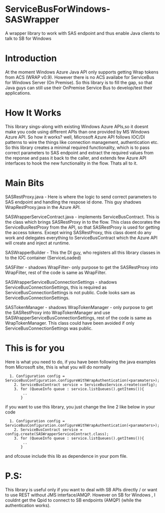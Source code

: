 ServiceBusForWindows-SASWrapper
===============================

A wrapper library to work with SAS endpoint and thus enable Java clients to talk to SB for Windows

Introduction
============
At the moment Windows Azure Java API only supports getting Wrap tokens from ACS (WRAP v0.9). 
However there is no ACS availabe for ServiceBus for Windows Server (On Premise). So this library is to fill the gap, so that
Java guys can still use their OnPremise Service Bus to develop/test their applications.  

How It Works
============
This library sings-along with existing Windows Azure APIs,so it doesnt make you code using different APIs than one provided by MS Windows Azure API.
So how it works? well, Microsoft Azure API follows IOC/DI patterns to wire the things like connection management, 
authentication etc. So this library creates a minimal required functionality, which is to pass correct parameters to SAS endpoint 
and extract the required values from the reponse and pass it back to the caller, and extends few Azure API interfaces to 
hook the new functionality in the flow. Thats all to it. 

Main Bits
=========
SASRestProxy.java - Here is where the logic to send correct parameters to SAS endpoint and handling the respose id done. 
This guy shadows WrapRestProxy.java in the Azure API.

SASWrapperServiceContract.java - implements ServiceBusContract. This is the class which brings SASRestProxy in to the flow.
This class decorates the ServiceBusRestProxy from the API, so that SASRestProxy is used for getting the access tokens. Except wiring SASRestProxy,
this class doent do any work and delegates everything to ServiceBusContract which the Azure API will create and inject at runtime.

SASWrapperBuilder - This the DI guy, who registers all this library classes in to the IOC container (ServiceLoaded)

SASFilter - shadows WrapFilter- only purpose to get the SASRestProxy into WrapFilter, rest of the code is same as WrapFilter.

SASWrapperServiceBusConnectionSettings - shadows ServiceBusConnectionSettings, this is required as ServiceBusConnectionSettings is not public. Code looks sam as ServiceBusConnectionSettings.

SASTokenManager - shadows WrapTokenManager - only purpose to get the SASRestProxy into WrapTokenManager and use SASWrapperServiceBusConnectionSettings, rest of the code is same as WrapTokenManager. This class could have been avoided if only ServiceBusConnectionSettings was public.



This is for you
===============
Here is what you need to do, if you have been following the java examples from Microsoft site, this is what you will do normally

      1. Configuration config = ServiceBusConfiguration.configureWithWrapAuthentication(<paramaters>);
    	2. ServiceBusContract service = ServiceBusService.create(config);
    	3. for (QueueInfo queue : service.listQueues().getItems()){
    	    ..
    	   }
    	
if you want to use this library, you just change the line 2 like below in your code

      1. Configuration config = ServiceBusConfiguration.configureWithWrapAuthentication(<paramaters>);
    	2. ServiceBusContract service = config.create(SASWrapperServiceContract.class);
    	3. for (QueueInfo queue : service.listQueues().getItems()){
    	    ..
    	   }
    	   
and ofcouse include this lib as dependence in your pom file.

P.S:
====
This library is useful only if you want to deal with SB APIs directly / or want to use REST without JMS interface/AMQP. However on SB for Windows , 
I couldnt get the Qpid to connect to SB endpoints (AMQP) (while the authentication works). 
    	
    	

